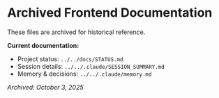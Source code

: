 # Archived Frontend Documentation

These files are archived for historical reference.

**Current documentation:**
- Project status: `../../docs/STATUS.md`
- Session details: `../../.claude/SESSION_SUMMARY.md`
- Memory & decisions: `../../.claude/memory.md`

*Archived: October 3, 2025*

